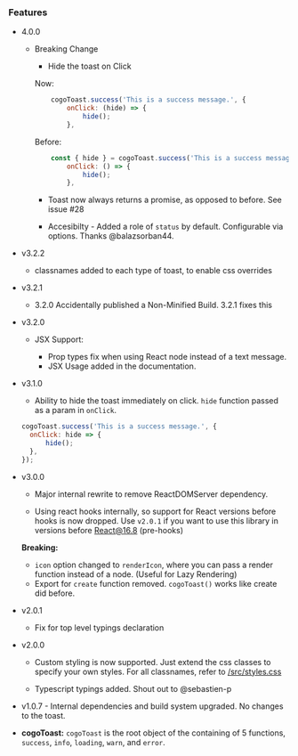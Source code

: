 ### Features

- 4.0.0

	- Breaking Change
		- Hide the toast on Click

		Now: 

		```javascript
			cogoToast.success('This is a success message.', {
				onClick: (hide) => {
					hide();
				},
		```

		Before: 

		```javascript
			const { hide } = cogoToast.success('This is a success message.', {
				onClick: () => {
					hide();
				},
		```

		- Toast now always returns a promise, as opposed to before. See issue #28

		- Accesibilty - Added a role of `status` by default. Configurable via options. Thanks @balazsorban44.

- v3.2.2

	- classnames added to each type of toast, to enable css overrides


- v3.2.1

	- 3.2.0 Accidentally published a Non-Minified Build. 3.2.1 fixes this

- v3.2.0

  - JSX Support:

    - Prop types fix when using React node instead of a text message.
    - JSX Usage added in the documentation.

- v3.1.0

  - Ability to hide the toast immediately on click. `hide` function passed as a param in `onClick`.

  ```javascript
  cogoToast.success('This is a success message.', {
  	onClick: hide => {
  		hide();
  	},
  });
  ```

- v3.0.0

  - Major internal rewrite to remove ReactDOMServer dependency.

  - Using react hooks internally, so support for React versions before hooks is now dropped. Use `v2.0.1` if you want to use this library in versions before React@16.8 (pre-hooks)

  **Breaking:**

  - `icon` option changed to `renderIcon`, where you can pass a render function instead of a node. (Useful for Lazy Rendering)
  - Export for `create` function removed. `cogoToast()` works like create did before.

- v2.0.1

  - Fix for top level typings declaration

* v2.0.0

  - Custom styling is now supported. Just extend the css classes to specify your own styles. For all classnames, refer to [/src/styles.css](/src/styles.css)

  - Typescript typings added. Shout out to @sebastien-p

* v1.0.7 - Internal dependencies and build system upgraded. No changes to the toast.

* **cogoToast:** `cogoToast` is the root object of the containing of 5 functions, `success`, `info`, `loading`, `warn`, and `error`.
